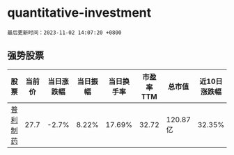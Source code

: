 # quantitative-investment

`最后更新时间：2023-11-02 14:07:20 +0800`

## 强势股票

|股票|当前价|当日涨跌幅|当日振幅|当日换手率|市盈率TTM|总市值|近10日涨跌幅|
|----|----|----|----|----|----|----|----|
|[普利制药](https://xueqiu.com/S/SZ300630)|27.7|-2.7%|8.22%|17.69%|32.72|120.87亿|32.35%|
